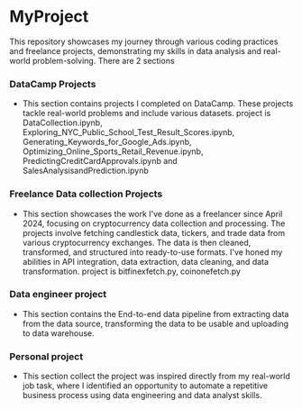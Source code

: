 # MyProject
This repository showcases my journey through various coding practices and freelance projects, demonstrating my skills in data analysis and real-world problem-solving. There are 2 sections 
### DataCamp Projects
- This section contains projects I completed on DataCamp. These projects tackle real-world problems and include various datasets.
  project is DataCollection.ipynb, Exploring_NYC_Public_School_Test_Result_Scores.ipynb, Generating_Keywords_for_Google_Ads.ipynb, Optimizing_Online_Sports_Retail_Revenue.ipynb, PredictingCreditCardApprovals.ipynb and SalesAnalysisandPrediction.ipynb
### Freelance Data collection Projects
- This section showcases the work I've done as a freelancer since April 2024, focusing on cryptocurrency data collection and processing.
  The projects involve fetching candlestick data, tickers, and trade data from various cryptocurrency exchanges. The data is then cleaned, transformed, and structured into ready-to-use formats. I've honed my abilities in API integration, data extraction, data cleaning, and data transformation.
  project is bitfinexfetch.py,  coinonefetch.py
### Data engineer project
- This section contains the End-to-end data pipeline from extracting data from the data source, transforming the data to be usable and uploading to data warehouse.
### Personal project
- This section collect the project was inspired directly from my real-world job task, where I identified an opportunity to automate a repetitive business process using data engineering and data analyst skills.
